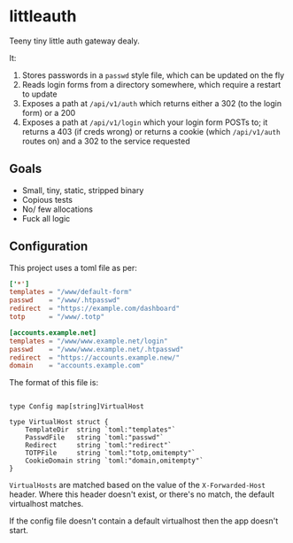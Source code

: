 # littleauth

Teeny tiny little auth gateway dealy.

It:

1. Stores passwords in a `passwd` style file, which can be updated on the fly
2. Reads login forms from a directory somewhere, which require a restart to update
3. Exposes a path at `/api/v1/auth` which returns either a 302 (to the login form) or a 200
4. Exposes a path at `/api/v1/login` which your login form POSTs to; it returns a 403 (if creds wrong) or returns a cookie (which `/api/v1/auth` routes on) and a 302 to the service requested

## Goals

* Small, tiny, static, stripped binary
* Copious tests
* No/ few allocations
* Fuck all logic

## Configuration

This project uses a toml file as per:

```toml
['*']
templates = "/www/default-form"
passwd    = "/www/.htpasswd"
redirect  = "https://example.com/dashboard"
totp      = "/www/.totp"

[accounts.example.net]
templates = "/www/www.example.net/login"
passwd    = "/www/www.example.net/.htpasswd"
redirect  = "https://accounts.example.new/"
domain    = "accounts.example.com"
```

The format of this file is:

```golang

type Config map[string]VirtualHost

type VirtualHost struct {
    TemplateDir  string `toml:"templates"`
    PasswdFile   string `toml:"passwd"`
    Redirect     string `toml:"redirect"`
    TOTPFile     string `toml:"totp,omitempty"`
    CookieDomain string `toml:"domain,omitempty"`
}
```

`VirtualHosts` are matched based on the value of the `X-Forwarded-Host` header. Where this header doesn't exist, or there's no match, the default virtualhost matches.

If the config file doesn't contain a default virtualhost then the app doesn't start.
